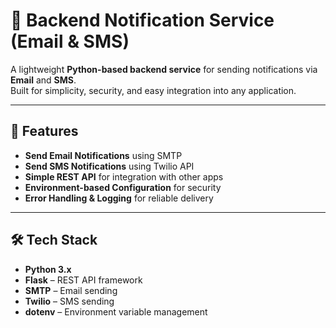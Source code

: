 # 🔔 Backend Notification Service (Email & SMS)

A lightweight **Python-based backend service** for sending notifications via **Email** and **SMS**.  
Built for simplicity, security, and easy integration into any application.

---

## 📌 Features

- **Send Email Notifications** using SMTP
- **Send SMS Notifications** using Twilio API
- **Simple REST API** for integration with other apps
- **Environment-based Configuration** for security
- **Error Handling & Logging** for reliable delivery

---

## 🛠️ Tech Stack

- **Python 3.x**
- **Flask** – REST API framework
- **SMTP** – Email sending
- **Twilio** – SMS sending
- **dotenv** – Environment variable management

